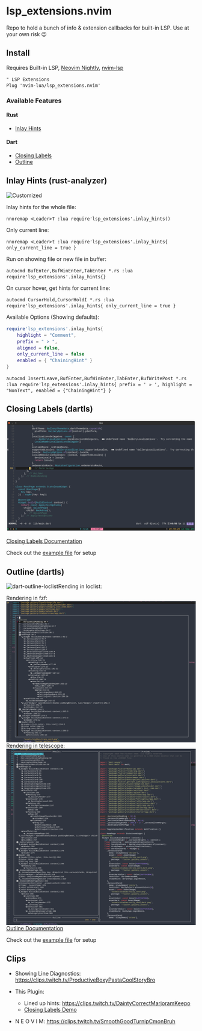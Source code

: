 # lsp_extensions.nvim

Repo to hold a bunch of info &amp; extension callbacks for built-in LSP. Use at your own risk :wink:

## Install

Requires Built-in LSP, [Neovim Nightly](https://github.com/neovim/neovim/releases/tag/nightly), [nvim-lsp](https://github.com/neovim/nvim-lsp)

```vimscript
" LSP Extensions
Plug 'nvim-lua/lsp_extensions.nvim'
```

### Available Features

#### Rust
- [Inlay Hints](#inlay-hints-rust-analyzer)

#### Dart
- [Closing Labels](#closing-labels-dartls)
- [Outline](#outline-dartls)

## Inlay Hints (rust-analyzer)

![Customized](https://i.imgur.com/FRRas1c.png)

Inlay hints for the whole file:

```vimscript
nnoremap <Leader>T :lua require'lsp_extensions'.inlay_hints()
```

Only current line:

```vimscript
nnoremap <Leader>t :lua require'lsp_extensions'.inlay_hints{ only_current_line = true }
```

Run on showing file or new file in buffer:

```vimscript
autocmd BufEnter,BufWinEnter,TabEnter *.rs :lua require'lsp_extensions'.inlay_hints{}
```

On cursor hover, get hints for current line:

```vimscript
autocmd CursorHold,CursorHoldI *.rs :lua require'lsp_extensions'.inlay_hints{ only_current_line = true }
```

Available Options (Showing defaults):

```lua
require'lsp_extensions'.inlay_hints{
	highlight = "Comment",
	prefix = " > ",
	aligned = false,
	only_current_line = false
	enabled = { "ChainingHint" }
}
```

```vimscript
autocmd InsertLeave,BufEnter,BufWinEnter,TabEnter,BufWritePost *.rs :lua require'lsp_extensions'.inlay_hints{ prefix = ' » ', highlight = "NonText", enabled = {"ChainingHint"} }
```

## Closing Labels (dartls)
![closing-labels](https://raw.githubusercontent.com/tjdevries/media.repo/b4a4a20d0c31a4905e42e219cf854c9aa104edbd/lsp_extensions/dart-closingLabels.png)

[Closing Labels Documentation](https://github.com/dart-lang/sdk/blob/master/pkg/analysis_server/tool/lsp_spec/README.md#darttextdocumentpublishclosinglabels-notification)

Check out the [example file](examples/dart/closing_labels.lua) for setup

## Outline (dartls)
Rending in loclist:
<img align="left" alt="dart-outline-loclist" src="https://raw.githubusercontent.com/tjdevries/media.repo/b27a8366b460cac2629d5fdb81862e5bd1d0a553/lsp_extensions/dart-outline.png">


Rendering in fzf:
<img align="left" alt="dart-outline-fzf" src="https://raw.githubusercontent.com/PatOConnor43/media.repo/0a8aa1c6fc89087c4771557c1e59864700821b26/lsp_extensions/dart-outline-fzf.png">


Rendering in telescope:
<img align="left" alt="dart-outline-telescope" src="https://raw.githubusercontent.com/PatOConnor43/media.repo/0a8aa1c6fc89087c4771557c1e59864700821b26/lsp_extensions/dart-outline-telescope.png">

[Outline Documentation](https://github.com/dart-lang/sdk/blob/master/pkg/analysis_server/tool/lsp_spec/README.md#darttextdocumentpublishoutline-notification)

Check out the [example file](examples/dart/outline.lua) for setup

## Clips

- Showing Line Diagnostics: https://clips.twitch.tv/ProductiveBoxyPastaCoolStoryBro

- This Plugin:

  - Lined up hints: https://clips.twitch.tv/DaintyCorrectMarjoramKeepo
  - [Closing Labels Demo](https://github.com/tjdevries/media.repo/blob/b4a4a20d0c31a4905e42e219cf854c9aa104edbd/lsp_extensions/dart-closingLabels.mp4)

- N E O V I M: https://clips.twitch.tv/SmoothGoodTurnipCmonBruh

